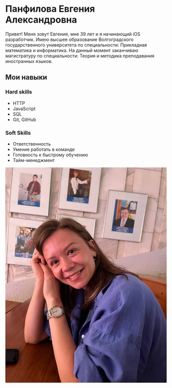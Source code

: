 # Панфилова Евгения Александровна

Привет! Меня зовут Евгения, мне 39 лет и я начинающий iOS разработчик. Имею высшее образование Волгоградского государственного университета по специальности: Прикладная математика и информатика. На данный момент заканчиваю магистратуру по специальности: Теория и методика преподавания иностранных языков.

## Мои навыки

### Hard skills
- HTTP
- JavaScript
- SQL
- Git, GitHub

### Soft Skills
- Ответственность
- Умение работать в команде
- Готовность к быстрому обучению
- Тайм-менеджмент

![Моя фотография](img/my_photo.JPG)
